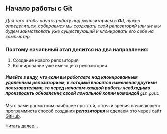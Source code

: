 ## Начало работы с Git

*Для того чтобы начать работу над репозиторием в **Git**, нужно определиться, собираемся мы создавать свой репозиторий или же мы будем заимствовать уже существующий и клонировать его себе на компьютер*

### Поэтому начальный этап делится на два направления:
1. Создание нового репозитория
2. Клонирование уже имеющего репозитория 

##### *Имейте в виду, что если вы работаете над клонированным удалённым репозиторием, в который вносятся изменения другими пользователями, то перед началом каждой работы необходимо производить обновление своей локальной копии командой ``git pull``.*

Мы с вами расмотрим наиболее простой, с точки зрения начинающего программиста способ создания ***репозитория*** и сделаем это через сайт [GitHub](https://github.com/).

[Читать далее...](./gitstartup2.md)